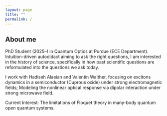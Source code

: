 ```yaml
---
layout: page
title: ""
permalink: /
---
```


## About me

PhD Student (2025–) in Quantum Optics at Purdue (ECE Department). Intuition-driven autodidact aiming to ask the right questions, I am interested in the history of science, specifically in how past scientific questions are reformulated into the questions we ask today.

I work with Hadiseh Alaeian and Valentin Walther, focusing on excitons dynamics in a semiconductor (Cuprous oxide) under strong electromagnetic fields; Modeling the nonlinear optical response via dipolar interaction under strong microwave field.

Current Interest: The limitations of Floquet theory in many-body quantum open quantum systems.
